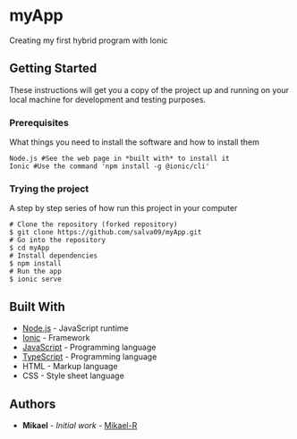 # myApp

Creating my first hybrid program with Ionic

## Getting Started

These instructions will get you a copy of the project up and running on your local machine for development and testing purposes.

### Prerequisites

What things you need to install the software and how to install them

```
Node.js #See the web page in *built with* to install it
Ionic #Use the command 'npm install -g @ionic/cli'
```

### Trying the project

A step by step series of how run this project in your computer

```
# Clone the repository (forked repository)
$ git clone https://github.com/salva09/myApp.git
# Go into the repository
$ cd myApp
# Install dependencies
$ npm install
# Run the app
$ ionic serve
```

## Built With

* [Node.js](https://nodejs.org/en/) - JavaScript runtime
* [Ionic](https://ionicframework.com/) - Framework
* [JavaScript](https://www.javascript.com/) - Programming language
* [TypeScript](https://www.typescriptlang.org/) - Programming language
* HTML - Markup language
* CSS - Style sheet language

## Authors

* **Mikael** - *Initial work* - [Mikael-R](https://github.com/Mikael-R)
